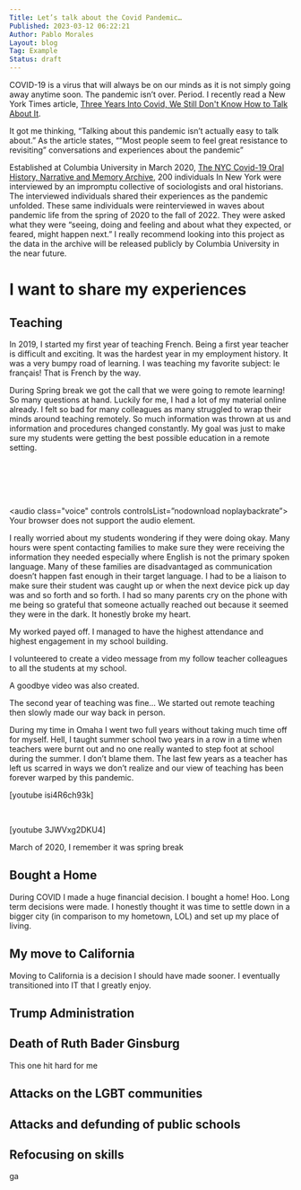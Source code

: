 ```yaml
---
Title: Let’s talk about the Covid Pandemic…
Published: 2023-03-12 06:22:21
Author: Pablo Morales
Layout: blog
Tag: Example
Status: draft
---
```

<style>

@-webkit-keyframes typing { from { width: 0; } }
@-webkit-keyframes blink-caret { 50% { border-color: transparent; } }

.typewriter h1 {
  overflow: hidden; /* Ensures the content is not revealed until the animation */
  border-right: .15em solid orange; /* The typwriter cursor */
  white-space: nowrap; /* Keeps the content on a single line */
  margin: 0 auto; /* Gives that scrolling effect as the typing happens */
  letter-spacing: .15em; /* Adjust as needed */
  animation: 
    typing 5.5s steps(40, end),
    blink-caret .75s step-end infinite;
animation-iteration-count: infinite;
}

/* The typing effect */
@keyframes typing {
  from { width: 0 }
  to { width: 100% }
}

/* The typewriter cursor effect */
@keyframes blink-caret {
  from, to { border-color: transparent }
  50% { border-color: orange; }
}

.full-width {
	left: 50%;
	margin-left: -50vw;
	margin-right: -50vw;
	max-width: 100vw;
	position: relative;
	right: 50%;
	width: 100vw;
}

.voice audio {
width="100%"

}

</style>

<div class="covid1" markdown="1">

COVID-19 is a virus that will always be on our minds as it is not simply going away anytime soon. The pandemic isn’t over. Period.
I recently read a New York Times article, [Three Years Into Covid, We Still Don't Know How to Talk About It](https://www.nytimes.com/interactive/2023/02/22/magazine/covid-pandemic-oral-history.html).

It got me thinking, “Talking about this pandemic isn’t actually easy to talk about.” As the article states, “”Most people seem to feel great resistance to revisiting” conversations and experiences about the pandemic”

Established at Columbia University in March 2020, [The NYC Covid-19 Oral History, Narrative and Memory Archive](https://incite.columbia.edu/covid19-oral-history-project), 200 individuals In New York were interviewed by an impromptu collective of sociologists and oral historians. The interviewed individuals shared their experiences as the pandemic unfolded. These same individuals were reinterviewed in waves about pandemic life from the spring of 2020 to the fall of 2022. They were asked what they were “seeing, doing and feeling and about what they expected, or feared, might happen next.” I really recommend looking into this project as the data in the archive will be released publicly by Columbia University  in the near future.

# I want to share my experiences

## Teaching

In 2019, I started my first year of teaching French. Being a first year teacher is difficult and exciting.  It was the hardest year in my employment history.  It was a very bumpy road of learning. I was teaching my favorite subject: le français! That is French by the way.

During Spring break we got the call that we were going to remote learning! So many questions at hand. Luckily for me, I had a lot of my material online already. I felt so bad for many colleagues as many struggled to wrap their minds around teaching remotely. So much information was thrown at us and information and procedures changed constantly. My goal was just to make sure my students were getting the best possible education in a remote setting.


<div class="typewriter full-width">
  <h1>My goal was to make sure my students go an education.</h1>
</div>

<div class="typewriter full-width">
  <h1>I put myself last. Nothing else mattered.</h1>
</div>



 <audio class="voice" controls controlsList=”nodownload noplaybackrate”>
  <source src="https://lifeofpablo.com/media/downloads/nothing-mattered.mp3" type="audio/mp3">
  <source src="https://lifeofpablo.com/media/downloads/nothing-mattered.ogg" type="audio/ogg">
Your browser does not support the audio element.
</audio> 


I really worried about my students wondering if they were doing okay. Many hours were spent contacting families to make sure they were receiving the information they needed especially where English is not the primary spoken language. Many of these families are disadvantaged as communication doesn’t happen fast enough in their target language. I had to be a liaison to make sure their student was caught up or when the next device pick up day was and so forth and so forth. I had so many parents cry on the phone with me being so grateful that someone actually reached out because it seemed they were in the dark. It honestly broke my heart.

My worked payed off. I managed to have the highest attendance and highest engagement in my school building.

I volunteered to create a video message from my follow teacher colleagues to all the students at my school.

A  goodbye video was also created.

The second year of teaching was fine… We started out remote teaching then slowly made our way back in person.  

During my time in Omaha I went two full years without taking much time off for myself. Hell, I taught summer school two years in a row in a time when teachers were burnt out and no one really wanted to step foot at school during the summer. I don’t blame them. The last few years as a teacher has left us scarred in ways we don’t realize and our view of teaching has been forever warped by this pandemic.

[youtube isi4R6ch93k]

<br/>


[youtube 3JWVxg2DKU4]

March of 2020, I remember it was spring break

## Bought a Home

During COVID I made a huge financial decision. I bought a home! Hoo. Long term decisions were made. I honestly thought it was time to settle down in a bigger city (in comparison to my hometown, LOL) and set up my place of living.

## My move to California

Moving to California is a decision I should have made sooner.  I eventually transitioned into IT that I greatly enjoy.

## Trump Administration



## Death of Ruth Bader Ginsburg

This one hit hard for me

## Attacks on the LGBT communities

## Attacks and defunding of public schools


## Refocusing on skills

ga

</div>

